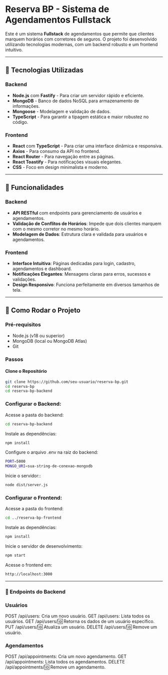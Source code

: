 # Reserva BP - Sistema de Agendamentos Fullstack

Este é um sistema **Fullstack** de agendamentos que permite que clientes marquem horários com corretores de seguros. O projeto foi desenvolvido utilizando tecnologias modernas, com um backend robusto e um frontend intuitivo.

---

## 💠 Tecnologias Utilizadas

### Backend
- **Node.js** com **Fastify** - Para criar um servidor rápido e eficiente.
- **MongoDB** - Banco de dados NoSQL para armazenamento de informações.
- **Mongoose** - Modelagem e validação de dados.
- **TypeScript** - Para garantir a tipagem estática e maior robustez no código.

### Frontend
- **React** com **TypeScript** - Para criar uma interface dinâmica e responsiva.
- **Axios** - Para consumo da API no frontend.
- **React Router** - Para navegação entre as páginas.
- **React Toastify** - Para notificações visuais elegantes.
- **CSS** - Foco em design minimalista e moderno.

---

## 🚀 Funcionalidades

### Backend
- **API RESTful** com endpoints para gerenciamento de usuários e agendamentos.
- **Validação de Conflitos de Horários**: Impede que dois clientes marquem com o mesmo corretor no mesmo horário.
- **Modelagem de Dados**: Estrutura clara e validada para usuários e agendamentos.

### Frontend
- **Interface Intuitiva**: Páginas dedicadas para login, cadastro, agendamentos e dashboard.
- **Notificações Elegantes**: Mensagens claras para erros, sucessos e validações.
- **Design Responsivo**: Funciona perfeitamente em diversos tamanhos de tela.

---

## 💪 Como Rodar o Projeto

### Pré-requisitos
- Node.js (v18 ou superior)
- MongoDB (local ou MongoDB Atlas)
- Git

### Passos

#### Clone o Repositório
```bash
git clone https://github.com/seu-usuario/reserva-bp.git
cd reserva-bp
cd reserva-bp-backend
```
### Configurar o Backend:

Acesse a pasta do backend:

```bash
cd reserva-bp-backend
```

Instale as dependências:

```bash
npm install
```

Configure o arquivo .env na raiz do backend:
```bash
PORT=5000
MONGO_URI=sua-string-de-conexao-mongodb
```

Inicie o servidor::
```bash
node dist/server.js
```

### Configurar o Frontend:

Acesse a pasta do frontend:
```bash
cd ../reserva-bp-frontend
```

Instale as dependências:
```bash
npm install
```

Inicie o servidor de desenvolvimento:
```bash
npm start
```
Acesse o frontend em:
```bash
http://localhost:3000
```

---

### 📅 Endpoints do Backend

### Usuários

POST /api/users: Cria um novo usuário.
GET /api/users: Lista todos os usuários.
GET /api/users/:id: Retorna os dados de um usuário específico.
PUT /api/users/:id: Atualiza um usuário.
DELETE /api/users/:id: Remove um usuário.

### Agendamentos

POST /api/appointments: Cria um novo agendamento.
GET /api/appointments: Lista todos os agendamentos.
DELETE /api/appointments/:id: Remove um agendamento.

